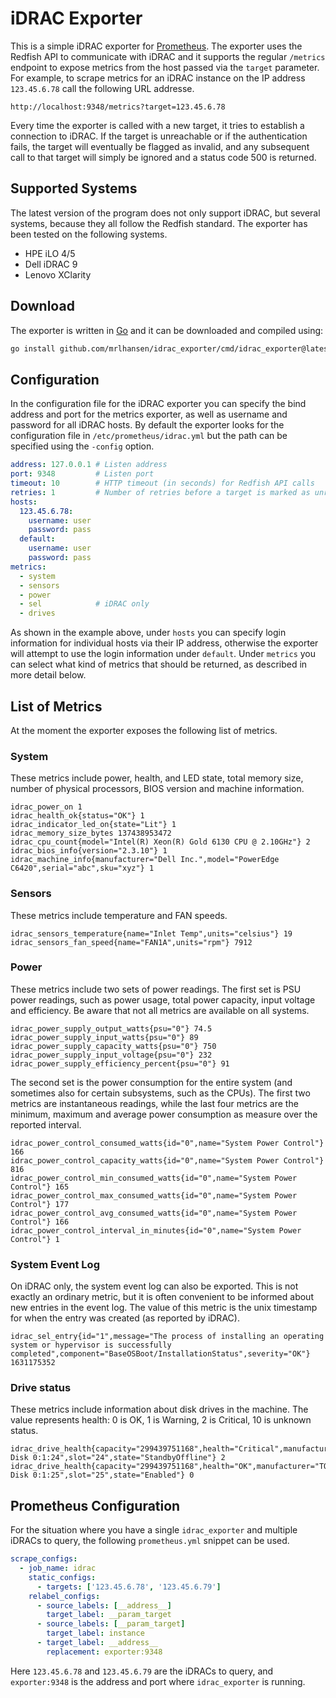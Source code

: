 # iDRAC Exporter
This is a simple iDRAC exporter for [Prometheus](https://prometheus.io). The exporter uses the Redfish API to communicate with iDRAC and it supports the regular `/metrics` endpoint to expose metrics from the host passed via the `target` parameter. For example, to scrape metrics for an iDRAC instance on the IP address `123.45.6.78` call the following URL addresse.
```
http://localhost:9348/metrics?target=123.45.6.78
```

Every time the exporter is called with a new target, it tries to establish a connection to iDRAC. If the target is unreachable or if the authentication fails, the target will eventually be flagged as invalid, and any subsequent call to that target will simply be ignored and a status code 500 is returned.

## Supported Systems
The latest version of the program does not only support iDRAC, but several systems, because they all follow the Redfish standard. The exporter has been tested on the following systems.

* HPE iLO 4/5
* Dell iDRAC 9
* Lenovo XClarity

## Download
The exporter is written in [Go](https://golang.org) and it can be downloaded and compiled using:
```bash
go install github.com/mrlhansen/idrac_exporter/cmd/idrac_exporter@latest
```

## Configuration
In the configuration file for the iDRAC exporter you can specify the bind address and port for the metrics exporter, as well as username and password for all iDRAC hosts. By default the exporter looks for the configuration file in `/etc/prometheus/idrac.yml` but the path can be specified using the `-config` option.
```yaml
address: 127.0.0.1 # Listen address
port: 9348         # Listen port
timeout: 10        # HTTP timeout (in seconds) for Redfish API calls
retries: 1         # Number of retries before a target is marked as unreachable
hosts:
  123.45.6.78:
    username: user
    password: pass
  default:
    username: user
    password: pass
metrics:
  - system
  - sensors
  - power
  - sel            # iDRAC only
  - drives
```

As shown in the example above, under `hosts` you can specify login information for individual hosts via their IP address, otherwise the exporter will attempt to use the login information under `default`. Under `metrics` you can select what kind of metrics that should be returned, as described in more detail below.

## List of Metrics
At the moment the exporter exposes the following list of metrics.

### System
These metrics include power, health, and LED state, total memory size, number of physical processors, BIOS version and machine information.
```
idrac_power_on 1
idrac_health_ok{status="OK"} 1
idrac_indicator_led_on{state="Lit"} 1
idrac_memory_size_bytes 137438953472
idrac_cpu_count{model="Intel(R) Xeon(R) Gold 6130 CPU @ 2.10GHz"} 2
idrac_bios_info{version="2.3.10"} 1
idrac_machine_info{manufacturer="Dell Inc.",model="PowerEdge C6420",serial="abc",sku="xyz"} 1
```

### Sensors
These metrics include temperature and FAN speeds.
```
idrac_sensors_temperature{name="Inlet Temp",units="celsius"} 19
idrac_sensors_fan_speed{name="FAN1A",units="rpm"} 7912
```

### Power
These metrics include two sets of power readings. The first set is PSU power readings, such as power usage, total power capacity, input voltage and efficiency. Be aware that not all metrics are available on all systems.
```
idrac_power_supply_output_watts{psu="0"} 74.5
idrac_power_supply_input_watts{psu="0"} 89
idrac_power_supply_capacity_watts{psu="0"} 750
idrac_power_supply_input_voltage{psu="0"} 232
idrac_power_supply_efficiency_percent{psu="0"} 91
```

The second set is the power consumption for the entire system (and sometimes also for certain subsystems, such as the CPUs). The first two metrics are instantaneous readings, while the last four metrics are the minimum, maximum and average power consumption as measure over the reported interval.
```
idrac_power_control_consumed_watts{id="0",name="System Power Control"} 166
idrac_power_control_capacity_watts{id="0",name="System Power Control"} 816
idrac_power_control_min_consumed_watts{id="0",name="System Power Control"} 165
idrac_power_control_max_consumed_watts{id="0",name="System Power Control"} 177
idrac_power_control_avg_consumed_watts{id="0",name="System Power Control"} 166
idrac_power_control_interval_in_minutes{id="0",name="System Power Control"} 1
```

### System Event Log
On iDRAC only, the system event log can also be exported. This is not exactly an ordinary metric, but it is often convenient to be informed about new entries in the event log. The value of this metric is the unix timestamp for when the entry was created (as reported by iDRAC).
```
idrac_sel_entry{id="1",message="The process of installing an operating system or hypervisor is successfully completed",component="BaseOSBoot/InstallationStatus",severity="OK"} 1631175352
```

### Drive status
These metrics include information about disk drives in the machine. The value represents health: 0 is OK, 1 is Warning, 2 is Critical, 10 is unknown status.
```
idrac_drive_health{capacity="299439751168",health="Critical",manufacturer="TOSHIBA",mediatype="HDD",model="AL14SXB30ENY",name="Physical Disk 0:1:24",slot="24",state="StandbyOffline"} 2
idrac_drive_health{capacity="299439751168",health="OK",manufacturer="TOSHIBA",mediatype="HDD",model="AL14SXB30ENY",name="Physical Disk 0:1:25",slot="25",state="Enabled"} 0
```

## Prometheus Configuration
For the situation where you have a single `idrac_exporter` and multiple iDRACs to query, the following `prometheus.yml` snippet can be used.

```yaml
scrape_configs:
  - job_name: idrac
    static_configs:
      - targets: ['123.45.6.78', '123.45.6.79']
    relabel_configs:
      - source_labels: [__address__]
        target_label: __param_target
      - source_labels: [__param_target]
        target_label: instance
      - target_label: __address__
        replacement: exporter:9348
```

Here `123.45.6.78` and `123.45.6.79` are the iDRACs to query, and `exporter:9348` is the address and port where `idrac_exporter` is running.
